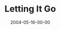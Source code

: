 ---
layout: message
category: message
series: "Going Crazy"
title: "Letting It Go"
date: 2004-05-16-00-00
message_id: 171
sc-permalink-url: "http://soundcloud.com/crdschurch/letting-it-go"
audio: "http://s3.amazonaws.com/crossroads-media/messages/audio/GC_05_05-16-04_Letting_It_Go.mp3"
audio-duration: "39:41"
tag: 
 - generosity
 - giving
 - campaign
 - building
 - celebrate
 - celebration
 - tome
 - crazy
explicit: false
---